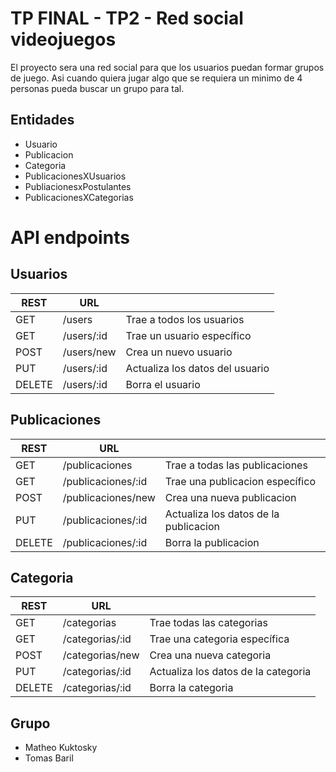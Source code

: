# TP FINAL - TP2 - Red social videojuegos

El proyecto sera una red social para que los usuarios puedan formar grupos de juego. Asi cuando quiera jugar algo que se requiera un minimo de 4 personas pueda buscar un grupo para tal.

## Entidades

- Usuario
- Publicacion
- Categoria
- PublicacionesXUsuarios
- PubliacionesxPostulantes
- PublicacionesXCategorias

# API endpoints

## Usuarios

| REST   | URL        |                                 |
| ------ | ---------- | ------------------------------- |
| GET    | /users     | Trae a todos los usuarios       |
| GET    | /users/:id | Trae un usuario específico      |
| POST   | /users/new | Crea un nuevo usuario           |
| PUT    | /users/:id | Actualiza los datos del usuario |
| DELETE | /users/:id | Borra el usuario                |

## Publicaciones

| REST   | URL                |                                       |
| ------ | ------------------ | ------------------------------------- |
| GET    | /publicaciones     | Trae a todas las publicaciones        |
| GET    | /publicaciones/:id | Trae una publicacion específico       |
| POST   | /publicaciones/new | Crea una nueva publicacion            |
| PUT    | /publicaciones/:id | Actualiza los datos de la publicacion |
| DELETE | /publicaciones/:id | Borra la publicacion                  |

## Categoria

| REST   | URL             |                                     |
| ------ | --------------- | ----------------------------------- |
| GET    | /categorias     | Trae todas las categorias           |
| GET    | /categorias/:id | Trae una categoria específica       |
| POST   | /categorias/new | Crea una nueva categoria            |
| PUT    | /categorias/:id | Actualiza los datos de la categoria |
| DELETE | /categorias/:id | Borra la categoria                  |

## Grupo

- Matheo Kuktosky
- Tomas Baril
